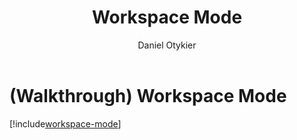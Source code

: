 ﻿---
uid: workspace-mode
title: Workspace Mode
author: Daniel Otykier
updated: 2021-09-06
applies_to:
  editions:
    - edition: Desktop
      none: x
    - edition: Business
    - edition: Enterprise
---
# (Walkthrough) Workspace Mode
[!include[workspace-mode](~/content/te3/workspace-mode.partial.md)]